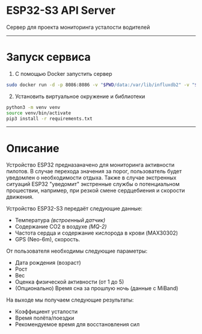 # ESP32-S3 API Server

Сервер для проекта мониторинга усталости водителей

---

# Запуск сервиса

1. С помощью Docker запустить сервер

```bash
sudo docker run -d -p 8086:8086 -v "$PWD/data:/var/lib/influxdb2" -v "$PWD/config:/etc/influxdb2" influxdb:2
```

2. Установить виртуальное окружение и библиотеки

```bash
python3 -m venv venv
source venv/bin/activate
pip3 install -r requirements.txt
```

---

# Описание

Устройство ESP32 предназаначено для мониторинга активности пилотов. В случае перехода значения за порог, пользователь будет уведомлен о необходимости отдыха. Также в случае экстренных ситуаций ESP32 "уведомит" экстренные службы о потенциальном прошествии, например, при резкой смене сердцебиения и скорости движения.

Устройство ESP32-S3 передаёт следующие данные:

- Температура *(встроенный датчик)*
- Содержание CO2 в воздухе *(MQ-2)*
- Частота сердца и содержание кислорода в крови (MAX30302)
- GPS (Neo-6m), скорость.

От пользователя необходимы следующие параметры:

- Дата рождения (возраст)
- Рост
- Вес
- Оценка физической активности (от 1 до 5)
- (Опционально) Время сна за прошлую ночь (данные с MiBand)

На выходе мы получаем следующие результаты:

- Коэффициент усталости
- Время полёта/поездки
- Рекомендуемое время для восстановления сил